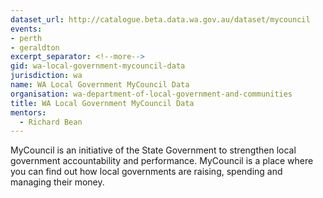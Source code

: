 ```yaml
---
dataset_url: http://catalogue.beta.data.wa.gov.au/dataset/mycouncil
events:
- perth
- geraldton
excerpt_separator: <!--more-->
gid: wa-local-government-mycouncil-data
jurisdiction: wa
name: WA Local Government MyCouncil Data
organisation: wa-department-of-local-government-and-communities
title: WA Local Government MyCouncil Data
mentors:
  - Richard Bean
---
```


MyCouncil is an initiative of the State Government to strengthen local government accountability and performance. MyCouncil is a place where you can find out how local governments are raising, spending and managing their money.
